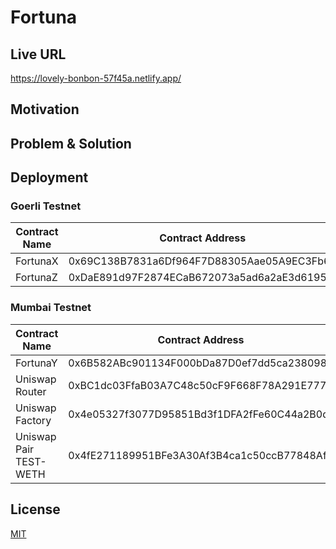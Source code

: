# Fortuna

## Live URL

https://lovely-bonbon-57f45a.netlify.app/

## Motivation

## Problem & Solution
 
## Deployment

### Goerli Testnet

Contract Name | Contract Address 
--- | ---  
FortunaX | 0x69C138B7831a6Df964F7D88305Aae05A9EC3Fb65
FortunaZ | 0xDaE891d97F2874ECaB672073a5ad6a2aE3d61955

### Mumbai Testnet

Contract Name | Contract Address 
--- | ---  
FortunaY | 0x6B582ABc901134F000bDa87D0ef7dd5ca238098B
Uniswap Router | 0xBC1dc03FfaB03A7C48c50cF9F668F78A291E7772
Uniswap Factory | 0x4e05327f3077D95851Bd3f1DFA2fFe60C44a2B0d
Uniswap Pair TEST-WETH | 0x4fE271189951BFe3A30Af3B4ca1c50ccB77848Af

## License

[MIT](./LICENSE)

